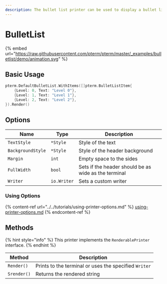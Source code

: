 ```yaml
---
description: The bullet list printer can be used to display a bullet list
---
```


# BulletList

{% embed url="https://raw.githubusercontent.com/pterm/pterm/master/_examples/bulletlist/demo/animation.svg" %}

## Basic Usage

```go
pterm.DefaultBulletList.WithItems([]pterm.BulletListItem{
    {Level: 0, Text: "Level 0"},
    {Level: 1, Text: "Level 1"},
    {Level: 2, Text: "Level 2"},
}).Render()
```

## Options

| Name              | Type        | Description                                          |
| ----------------- | ----------- | ---------------------------------------------------- |
| `TextStyle`       | `*Style`    | Style of the text                                    |
| `BackgroundStyle` | `*Style`    | Style of the header background                       |
| `Margin`          | `int`       | Empty space to the sides                             |
| `FullWidth`       | `bool`      | Sets if the header should be as wide as the terminal |
| `Writer`          | `io.Writer` | Sets a custom writer                                 |

### Using Options

{% content-ref url="../../tutorials/using-printer-options.md" %}
[using-printer-options.md](../../tutorials/using-printer-options.md)
{% endcontent-ref %}

## Methods

{% hint style="info" %}
This printer implements the `RenderablePrinter` interface.
{% endhint %}

| Method      | Description                                           |
| ----------- | ----------------------------------------------------- |
| `Render()`  | Prints to the terminal or uses the specified `Writer` |
| `Srender()` | Returns the rendered string                           |
